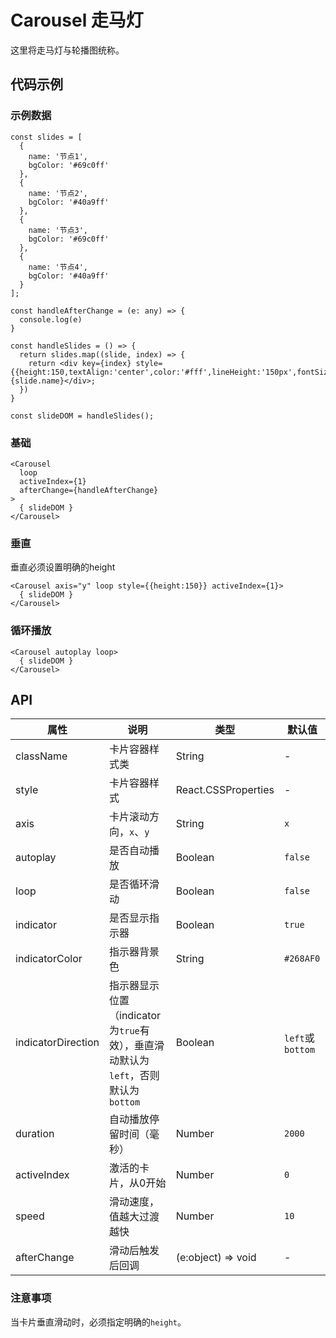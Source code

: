 
# Carousel 走马灯

这里将走马灯与轮播图统称。

## 代码示例

### 示例数据
```tsx
const slides = [
  {
    name: '节点1',
    bgColor: '#69c0ff'
  },
  {
    name: '节点2',
    bgColor: '#40a9ff'
  },
  {
    name: '节点3',
    bgColor: '#69c0ff'
  },
  {
    name: '节点4',
    bgColor: '#40a9ff'
  }
];

const handleAfterChange = (e: any) => {
  console.log(e)
}

const handleSlides = () => {
  return slides.map((slide, index) => {
    return <div key={index} style={{height:150,textAlign:'center',color:'#fff',lineHeight:'150px',fontSize:14,background:slide.bgColor}}>{slide.name}</div>;
  })
}

const slideDOM = handleSlides();
```

### 基础
```tsx
<Carousel
  loop
  activeIndex={1}
  afterChange={handleAfterChange}
>
  { slideDOM }
</Carousel>
```

### 垂直

垂直必须设置明确的height

```tsx
<Carousel axis="y" loop style={{height:150}} activeIndex={1}>
  { slideDOM }
</Carousel>
```
### 循环播放
```tsx
<Carousel autoplay loop>
  { slideDOM }
</Carousel>
```

## API

属性 | 说明 | 类型 | 默认值
----|-----|------|------
| className | 卡片容器样式类 | String | - |
| style | 卡片容器样式 | React.CSSProperties | - |
| axis | 卡片滚动方向，`x`、`y` | String | `x` |
| autoplay | 是否自动播放 | Boolean | `false` |
| loop | 是否循环滑动 | Boolean | `false` |
| indicator | 是否显示指示器 | Boolean | `true` |
| indicatorColor | 指示器背景色 | String | `#268AF0` |
| indicatorDirection | 指示器显示位置（indicator为`true`有效），垂直滑动默认为`left`，否则默认为`bottom` | Boolean | `left`或`bottom` |
| duration | 自动播放停留时间（毫秒） | Number | `2000` |
| activeIndex | 激活的卡片，从0开始 | Number | `0` |
| speed | 滑动速度，值越大过渡越快 | Number | `10` |
| afterChange | 滑动后触发后回调 | (e:object) => void | - |

### 注意事项

当卡片垂直滑动时，必须指定明确的`height`。